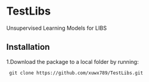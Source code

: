 # TestLibs

Unsupervised Learning Models for LIBS

## Installation

1.Download the package to a local folder by running:

```
 git clone https://github.com/xuwx789/TestLibs.git
```

